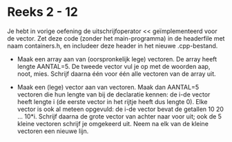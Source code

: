 # Reeks 2 - 12
Je hebt in vorige oefening de uitschrijfoperator << geïmplementeerd voor de vector. Zet deze code 
(zonder het main-programma) in de headerfile met naam containers.h, en includeer deze header in het nieuwe .cpp-bestand.
- Maak een array aan van (oorspronkelijk lege) vectoren. De array heeft lengte AANTAL=5. De tweede vector vul je op met de
woorden aap, noot, mies. Schrijf daarna één voor één alle vectoren van de array uit.
 
 
- Maak een (lege) vector aan van vectoren. Maak dan AANTAL=5 vectoren die hun lengte van bij de declaratie kennen: de i-de
vector heeft lengte i (de eerste vector in het rijtje heeft dus lengte 0). Elke vector is ook al meteen opgevuld: de 
i-de vector bevat de getallen 10 20 ... 10*i. Schrijf daarna de grote vector van achter naar voor uit; ook de 5 kleine 
vectoren schrijf je omgekeerd uit. Neem na elk van de kleine vectoren een nieuwe lijn.